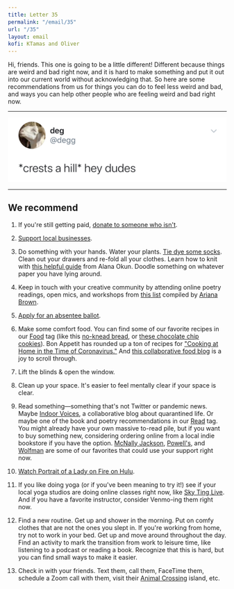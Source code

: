 ```yaml
---
title: Letter 35
permalink: "/email/35"
url: "/35"
layout: email
kofi: KTamas and Oliver
---
```


Hi, friends. This one is going to be a little different! Different because things are weird and bad right now, and it is hard to make something and put it out into our current world without acknowledging that. So here are some recommendations from us for things you can do to feel less weird and bad, and ways you can help other people who are feeling weird and bad right now.

<hr>

<a href="https://twitter.com/degg/status/267134403451441152?s=12">
  <img src="/assets/images/tweets/35.jpg" class="tweet">
</a>

<hr>

## We recommend

1. If you're still getting paid, [donate to someone who isn't](https://berniesanders.com/lessons-coronavirus-bernie-sanders-addresses-nation/coronavirus-relief-funds/).

2. [Support local businesses](https://twitter.com/hels/status/1242498327838629888?s=21).

3. Do something with your hands. Water your plants. [Tie dye some socks](https://letterstosummer.com/20). Clean out your drawers and re-fold all your clothes. Learn how to knit with [this helpful guide](https://docs.google.com/document/u/1/d/1Loto44Apui8OrTth2sh9MauzxVqlEqDfvNy3gtY3o4U/mobilebasic) from Alana Okun. Doodle something on whatever paper you have lying around.

4. Keep in touch with your creative community by attending online poetry readings, open mics, and workshops from [this list](https://www.patreon.com/posts/poetry-online-35261720) compiled by [Ariana Brown](https://twitter.com/arianathepoet).

5. [Apply for an absentee ballot](https://www.vote.org/absentee-ballot/).

6. Make some comfort food. You can find some of our favorite recipes in our [Food](https://letterstosummer.com/tags/food/) tag (like this [no-knead bread](https://www.thekitchn.com/how-to-make-noknead-bread-home-109343), or [these chocolate chip cookies](https://www.bonappetit.com/recipe/bas-best-chocolate-chip-cookies)). Bon Appetit has rounded up a ton of recipes for ["Cooking at Home in the Time of Coronavirus."](https://www.bonappetit.com/gallery/cooking-at-home-coronavirus) And [this collaborative food blog](https://wearefoodbloggersnow.blogspot.com) is a joy to scroll through.

7. Lift the blinds & open the window.

8. Clean up your space. It's easier to feel mentally clear if your space is clear.

9. Read something—something that's not Twitter or pandemic news. Maybe [Indoor Voices](https://indoor-voices.blogspot.com), a collaborative blog about quarantined life. Or maybe one of the book and poetry recommendations in our [Read](https://letterstosummer.com/tags/read/) tag. You might already have your own massive to-read pile, but if you want to buy something new, considering ordering online from a local indie bookstore if you have the option. [McNally Jackson](https://www.mcnallyjackson.com), [Powell's](https://www.powells.com), and [Wolfman](https://em-wolfman-books.square.site/)  are some of our favorites that could use your support right now.

10. [Watch Portrait of a Lady on Fire on Hulu](https://twitter.com/neonrated/status/1243207001225564161).

11. If you like doing yoga (or if you've been meaning to try it!) see if your local yoga studios are doing online classes right now, like [Sky Ting Live](https://www.skyting.com/tv/live/). And if you have a favorite instructor, consider Venmo-ing them right now.

12. Find a new routine. Get up and shower in the morning. Put on comfy clothes that are not the ones you slept in. If you're working from home, try not to work in your bed. Get up and move around throughout the day. Find an activity to mark the transition from work to leisure time, like listening to a podcast or reading a book. Recognize that this is hard, but you can find small ways to make it easier.

13. Check in with your friends. Text them, call them, FaceTime them, schedule a Zoom call with them, visit their [Animal Crossing](https://animal-crossing.com/new-horizons/) island, etc.
